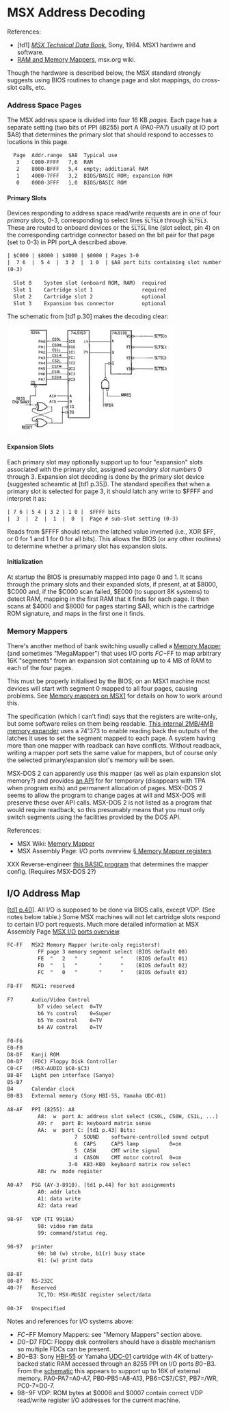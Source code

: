 MSX Address Decoding
====================

References:
- \[td1] [_MSX Technical Data Book_][td1], Sony, 1984.
  MSX1 hardwre and software.
- [RAM and Memory Mappers][mw ramm], msx.org wiki.

Though the hardware is described below, the MSX standard strongly suggests
using BIOS routines to change page and slot mappings, do cross-slot calls,
etc.

### Address Space Pages

The MSX address space is divided into four 16 KB _pages._ Each page has a
separate setting (two bits of PPI (i8255) port A (PA0-PA7) usually at IO
port $A8) that determines the primary slot that should respond to accesses
to locations in this page.

      Page  Addr.range  $A8  Typical use
       3    C000-FFFF   7,6  RAM
       2    8000-BFFF   5,4  empty; additional RAM
       1    4000-7FFF   3,2  BIOS/BASIC ROM; expansion ROM
       0    0000-3FFF   1,0  BIOS/BASIC ROM

#### Primary Slots

Devices responding to address space read/write requests are in one of four
_primary_ slots, 0-3, corresponding to select lines `S̅L̅T̅S̅L̅0` through
`S̅L̅T̅S̅L̅3`. These are routed to onboard devices or the `S̅L̅T̅S̅L̅` line (slot
select, pin 4) on the corresponding cartridge connector based on the bit
pair for that page (set to 0-3) in PPI port_A described above.

    | $C000 | $8000 | $4000 | $0000 | Pages 3-0
    |  7 6  |  5 4  |  3 2  |  1 0  | $A8 port bits containing slot number (0-3)

      Slot 0    System slot (onboard ROM, RAM)  required
      Slot 1    Cartridge slot 1                required
      Slot 2    Cartridge slot 2                optional
      Slot 3    Expansion bus connector         optional

The schematic from [td1 p.30] makes the decoding clear:

<img src="img/msx-slot-schematic.jpg" height=250>

#### Expansion Slots

Each primary slot may optionally support up to four "expansion" slots
associated with the primary slot, assigned _secondary slot numbers_ 0
through 3. Expansion slot decoding is done by the primary slot device
(suggested scheamtic at [td1 p.35]). The standard specifies that when a
primary slot is selected for page 3, it should latch any write to $FFFF and
interpret it as:

    | 7 6 | 5 4 | 3 2 | 1 0 |  $FFFF bits
    |  3  |  2  |  1  |  0  |  Page # sub-slot setting (0-3)

Reads from $FFFF should return the latched value inverted (i.e., XOR $FF,
or 0 for 1 and 1 for 0 for all bits). This allows the BIOS (or any other
routines) to determine whether a primary slot has expansion slots.

#### Initialization

At startup the BIOS is presumably mapped into page 0 and 1. It scans
through the primary slots and their expanded slots, if present, at at
$8000, $C000 and, if the $C000 scan failed, $E000 (to support 8K systems)
to detect RAM, mapping in the first RAM that it finds for each page. It
then scans at $4000 and $8000 for pages starting $AB, which is the
cartridge ROM signature, and maps in the first one it finds.

### Memory Mappers

There's another method of bank switching usually called a [Memory
Mapper][mw mapper] (and sometimes "MegaMapper") that uses I/O ports $FC-$FF
to map arbitrary 16K "segments" from an expansion slot containing up to 4
MB of RAM to each of the four pages.

This must be properly initialised by the BIOS; on an MSX1 machine most
devices will start with segment 0 mapped to all four pages, causing
problems. See [Memory mappers on MSX1][mmap-msx1] for details on how to
work around this.

The specification (which I can't find) says that the registers are
write-only, but some software relies on them being readable. [This internal
2MB/4MB memory expander][koryakin] uses a 74'373 to enable reading back the
outputs of the latches it uses to set the segment mapped to each page. A
system having more than one mapper with readback can have conflicts.
Without readback, writing a mapper port sets the same value for mappers,
but of course only the selected primary/expansion slot's memory will be
seen.

MSX-DOS 2 can apparently use this mapper (as well as plain expansion slot
memory?) and provides [an API][dos2mem] for for temporary (disappears with
TPA when program exits) and permanent allocation of pages. MSX-DOS 2 seems
to allow the program to change pages at will and MSX-DOS will preserve
these over API calls. MSX-DOS 2 is not listed as a program that would
require readback, so this presumably means that you must only switch
segments using the facilities provided by the DOS API.

References:
- MSX Wiki: [Memory Mapper][mw mapper]
- MSX Assembly Page: I/O ports overview [§ Memory Mapper registers][ma mmr]

XXX Reverse-engineer [this BASIC program](https://www.msx.org/wiki/Memory_Mapper#How_to_know_if_Main-RAM_is_in_a_memory_mapper)
that determines the mapper config. (Requires MSX-DOS 2?)


I/O Address Map
---------------

[[td1 p.40]]. All I/O is supposed to be done via BIOS calls, except VDP. (See
notes below table.) Some MSX machines will not let cartridge slots respond
to certain I/O port requests. Much more detailed information at MSX
Assembly Page [MSX I/O ports overview][ma iopo].

    FC-FF   MSX2 Memory Mapper (write-only registers†)
              FF page 3 memory segment select (BIOS default 00)
              FE  "   2   "       "      "    (BIOS default 01)
              FD  "   1   "       "      "    (BIOS default 02)
              FC  "   0   "       "      "    (BIOS default 03)

    F8-FF   MSX1: reserved

    F7      Audio/Video Control
              b7 video select  0=TV
              b6 Ys control    0=Super
              b5 Ym control    0=TV
              b4 AV control    0=TV

    F0-F6
    E0-F0
    D8-DF   Kanji ROM
    D0-D7   (FDC) Floppy Disk Controller
    C0-CF   (MSX-AUDIO $C0-$C3)
    B8-BF   Light pen interface (Sanyo)
    B5-B7
    B4      Calendar clock
    B0-B3   External memory (Sony HBI-55, Yamaha UDC-01)

    A8-AF   PPI (8255): A8
              A8:  w  port A: address slot select (CS0L, CS0H, CS1L, ...)
              A9: r   port B: keyboard matrix sense
              AA:  w  port C: [td1 p.43] Bits:
                          7  SOUND    software-controlled sound output
                          6  CAPS     CAPS lamp          0=on
                          5  CASW     CMT write signal
                          4  CASON    CMT motor control  0=on
                        3-0  KB3-KB0  keyboard matrix row select
              AB: rw  mode register

    A0-A7   PSG (AY-3-8910). [td1 p.44] for bit assignments
              A0: addr latch
              A1: data write
              A2: data read

    98-9F   VDP (TI 9918A)
              98: video ram data
              99: command/status reg.

    90-97   printer
              90: b0 (w) strobe, b1(r) busy state
              91: (w) print data

    88-8F
    80-87   RS-232C
    40-7F   Reserved
              7C,7D: MSX-MUSIC register select/data

    00-3F   Unspecified

Notes and references for I/O systems above:
- $FC-$FF Memory Mappers: see "Memory Mappers" section above.
- $D0-$D7 FDC: Floppy disk controllers should have a disable mechanism so
  multiple FDCs can be present.
- $B0-$B3: Sony [HBI-55] or Yamaha [UDC-01] cartridge with 4K of
  battery-backed static RAM accessed through an 8255 PPI on I/O ports
  $B0-$B3. From the [schematic][HBI-55 SM] this appears to support up to
  16K of external memory. PA0-PA7=A0-A7, PB0-PB5=A8-A13, PB6=CS?/CS?,
  PB7=/WR, PC0-7=D0-7.
- $98-$9F VDP: ROM bytes at $0006 and $0007 contain correct VDP read/write
  register I/O addresses for the current machine.



<!-------------------------------------------------------------------->
[dos2mem]: http://map.grauw.nl/resources/dos2_environment.php#c5
[koryakin]: https://hansotten.file-hunter.com/do-it-yourself/memory-mappers-slots/2mb-4mb-internal-slot-expander/
[ma iopo]: https://map.grauw.nl/resources/msx_io_ports.php
[ma mmr]: https://map.grauw.nl/resources/msx_io_ports.php#mmapper
[mmap-msx1]: https://www.msx.org/wiki/Memory_Mapper#Memory_mappers_on_MSX1
[mw mapper]: https://www.msx.org/wiki/Memory_Mapper
[mw ramm]: https://www.msx.org/wiki/RAM_and_Memory_Mappers
[td1 p.40]: https://archive.org/stream/MSXTechnicalHandbookBySony#page/n42/mode/1up
[td1]: https://archive.org/stream/MSXTechnicalHandbookBySony#page/n5/mode/1up

[HBI-55]: https://www.msx.org/wiki/Sony_HBI-55
[UDC-01]: https://www.msx.org/wiki/Yamaha_UDC-01
[HBI-55 SM]: https://archive.org/details/sony55hbmsm/page/n2/mode/1up
